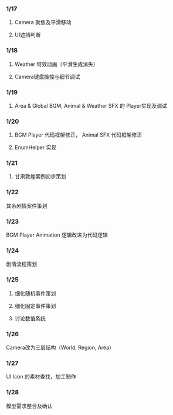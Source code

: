 ### 1/17

1. Camera 聚焦及平滑移动

2. UI遮挡判断

### 1/18

1. Weather 特效动画（平滑生成消失）

2. Camera键盘操控与细节调试

### 1/19

1. Area & Global BGM, Animal & Weather SFX 的 Player实现及调试

### 1/20

1. BGM Player 代码框架修正， Animal SFX 代码框架修正

2. EnumHelper 实现

### 1/21

1. 甘肃敦煌案例初步策划

### 1/22

其余剧情案件策划

### 1/23

BGM Player Animation 逻辑改进为代码逻辑

### 1/24

剧情流程策划

### 1/25

1. 细化随机事件策划

2. 细化固定事件策划

3. 讨论数值系统

### 1/26

Camera改为三层结构（World, Region, Area）

### 1/27

UI Icon 的素材查找，加工制作

### 1/28

模型需求整合及确认